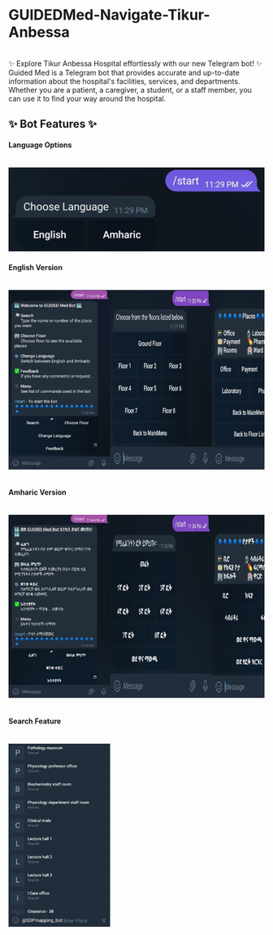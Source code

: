 <h1>GUIDEDMed-Navigate-Tikur-Anbessa</h1>
<br>
✨ Explore Tikur Anbessa Hospital effortlessly with our new Telegram bot! ✨ 
<br>
Guided Med is a Telegram bot that provides accurate and up-to-date information about the hospital's facilities, services, and departments. Whether you are a patient, a caregiver, a student, or a staff member, you can use it to find your way around the hospital.

<h2>✨ Bot Features ✨</h2>

<h4><b>Language Options</b></h4>
    <br>
    <img src="src/img/Screenshot_20231104_233008_Telegram.jpg" alt="Language options" width="600"/>
    <br>

<h4><b>English Version</b></h4>
  <br>
  <div style="display: flex; flex-wrap: nowrap; overflow-x: auto;">
    <img src="src/img/Screenshot_20231104_233107_Telegram.jpg" alt="Welcome Message" width="200"/>
    <img src="src/img/Screenshot_20231104_233211_Telegram.jpg" alt="Floors" width="200"/>
    <img src="src/img/Screenshot_20231104_233226_Telegram.jpg" alt="Places" width="200"/>
    <img src="src/img/Screenshot_20231104_233312_Telegram.jpg" alt="Results" width="200"/>
  </div>
  <br>

<h4><b>Amharic Version</b></h4>
  <br>
  <div style="display: flex; flex-wrap: nowrap; overflow-x: auto;">
    <img src="src/img/Screenshot_20231104_233428_Telegram.jpg" alt="Welcome Amharic Message" width="200"/>
    <img src="src/img/Screenshot_20231104_233445_Telegram.jpg" alt="Floors in Amharic" width="200"/>
    <img src="src/img/Screenshot_20231104_233500_Telegram.jpg" alt="Places in Amharic" width="200"/>
    <img src="src/img/Screenshot_20231104_233522_Telegram.jpg" alt="Results in Amharic" width="200"/>
  </div>
    <br>

<h4><b>Search Feature</b></h4>
  <br>
  <img src="src/img/Screenshot_20231104_233131_Telegram.jpg" alt="Search Place" width="200"/>
  <br>